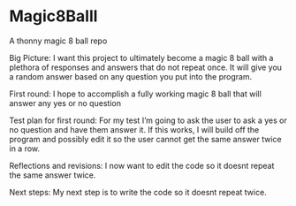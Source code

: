 # Magic8Balll
A thonny magic 8 ball repo


Big Picture: 
I want this project to ultimately become a magic 8 ball with a plethora of responses and answers that do not repeat once. It will give you a random answer based on any question you put into the program. 

First round:
I hope to accomplish a fully working magic 8 ball that will answer any yes or no question

Test plan for first round:
For my test I’m going to ask the user to ask a yes or no question and have them answer it. If this works, I will build off the program and possibly edit it so the user cannot get the same answer twice in a row.  

Reflections and revisions:
I now want to edit the code so it doesnt repeat the same answer twice.

Next steps:
My next step is to write the code so it doesnt repeat twice.
